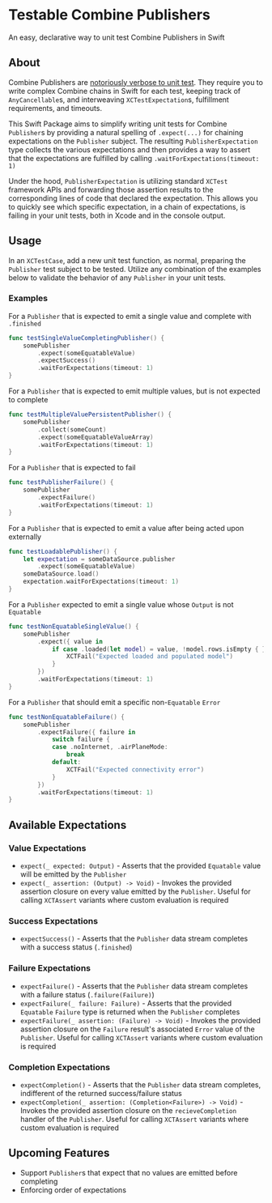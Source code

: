 # Testable Combine Publishers

An easy, declarative way to unit test Combine Publishers in Swift

## About

Combine Publishers are [notoriously verbose to unit test](https://mokacoding.com/blog/testing-combine-publisher-cheatsheet/#how-to-test-publisher-publishes-one-value-then-finishes). They require you to write complex Combine chains in Swift for each test, keeping track of `AnyCancellable`s, and interweaving `XCTestExpectation`s, fulfillment requirements, and timeouts.

This Swift Package aims to simplify writing unit tests for Combine `Publisher`s by providing a natural spelling of `.expect(...)` for chaining expectations on the `Publisher` subject. The resulting `PublisherExpectation` type collects the various expectations and then provides a way to assert that the expectations are fulfilled by calling `.waitForExpectations(timeout: 1)`

Under the hood, `PublisherExpectation` is utilizing standard `XCTest` framework APIs and forwarding those assertion results to the corresponding lines of code that declared the expectation. This allows you to quickly see which specific expectation, in a chain of expectations, is failing in your unit tests, both in Xcode and in the console output.

## Usage

In an `XCTestCase`, add a new unit test function, as normal, preparing the `Publisher` test subject to be tested. Utilize any combination of the examples below to validate the behavior of any `Publisher` in your unit tests.

### Examples

For a `Publisher` that is expected to emit a single value and complete with `.finished`
```swift
func testSingleValueCompletingPublisher() {
    somePublisher
        .expect(someEquatableValue)
        .expectSuccess()
        .waitForExpectations(timeout: 1)
}
```

For a `Publisher` that is expected to emit multiple values, but is not expected to complete
```swift
func testMultipleValuePersistentPublisher() {
    somePublisher
        .collect(someCount)
        .expect(someEquatableValueArray)
        .waitForExpectations(timeout: 1)
}
```

For a `Publisher` that is expected to fail
```swift
func testPublisherFailure() {
    somePublisher
        .expectFailure()
        .waitForExpectations(timeout: 1)
}
```

For a `Publisher` that is expected to emit a value after being acted upon externally
```swift
func testLoadablePublisher() {
    let expectation = someDataSource.publisher
        .expect(someEquatableValue)
    someDataSource.load()
    expectation.waitForExpectations(timeout: 1)
}
```

For a `Publisher` expected to emit a single value whose `Output` is not `Equatable`
```swift
func testNonEquatableSingleValue() {
    somePublisher
        .expect({ value in
            if case .loaded(let model) = value, !model.rows.isEmpty { } else {
                XCTFail("Expected loaded and populated model")
            }
        })
        .waitForExpectations(timeout: 1)
}
```

For a `Publisher` that should emit a specific non-`Equatable` `Error`
```swift
func testNonEquatableFailure() {
    somePublisher
        .expectFailure({ failure in 
            switch failure {
            case .noInternet, .airPlaneMode:
                break
            default:
                XCTFail("Expected connectivity error")
            }
        })
        .waitForExpectations(timeout: 1)
}
```

## Available Expectations

### Value Expectations

- `expect(_ expected: Output)` - Asserts that the provided `Equatable` value will be emitted by the `Publisher`
- `expect(_ assertion: (Output) -> Void)` - Invokes the provided assertion closure on every value emitted by the `Publisher`. Useful for calling `XCTAssert` variants where custom evaluation is required

### Success Expectations

- `expectSuccess()` - Asserts that the `Publisher` data stream completes with a success status (`.finished`)

### Failure Expectations

- `expectFailure()` - Asserts that the `Publisher` data stream completes with a failure status (`.failure(Failure)`)
- `expectFailure(_ failure: Failure)` - Asserts that the provided `Equatable` `Failure` type is returned when the `Publisher` completes
- `expectFailure(_ assertion: (Failure) -> Void)` - Invokes the provided assertion closure on the `Failure` result's associated `Error` value  of the `Publisher`. Useful for calling `XCTAssert` variants where custom evaluation is required

### Completion Expectations

- `expectCompletion()` - Asserts that the `Publisher` data stream completes, indifferent of the returned success/failure status
- `expectCompletion(_ assertion: (Completion<Failure>) -> Void)` - Invokes the provided assertion closure on the `recieveCompletion` handler of the `Publisher`. Useful for calling `XCTAssert` variants where custom evaluation is required

## Upcoming Features

- Support `Publisher`s that expect that no values are emitted before completing
- Enforcing order of expectations

